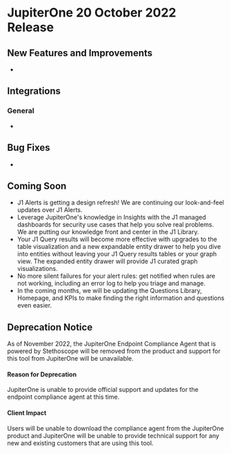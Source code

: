 # JupiterOne 20 October 2022 Release

## New Features and Improvements
-     

## Integrations
### General
  -  


## Bug Fixes
-   

## Coming Soon
- J1 Alerts is getting a design refresh! We are continuing our look-and-feel updates over J1 Alerts. 
- Leverage JupiterOne's knowledge in Insights with the J1 managed dashboards for security use cases that help you solve real problems. We are putting our knowledge front and center in the J1 Library. 
- Your J1 Query results will become more effective with upgrades to the table visualization and a new expandable entity drawer to help you dive into entities without leaving your J1 Query results tables or your graph view. The expanded entity drawer will provide J1 curated graph visualizations.
- No more silent failures for your alert rules: get notified when rules are not working, including an error log to help you triage and manage. 
- In the coming months, we will be updating the Questions Library, Homepage, and KPIs to make finding the right information and questions even easier.

## Deprecation Notice

As of November 2022, the JupiterOne Endpoint Compliance Agent that is powered by Stethoscope will be removed from the product and support for this tool from JupiterOne will be unavailable. 

#### Reason for Deprecation

JupiterOne is unable to provide official support and updates for the endpoint compliance agent at this time. 

#### Client Impact

Users will be unable to download the compliance agent from the JupiterOne product and JupiterOne will be unable to provide technical support for any new and existing customers that are using this tool.